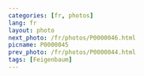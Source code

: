 ```yaml
---
categories: [fr, photos]
lang: fr
layout: photo
next_photo: /fr/photos/P0000046.html
picname: P0000045
prev_photo: /fr/photos/P0000044.html
tags: [Feigenbaum]
---
```

